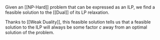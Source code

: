 Given an [[NP-Hard]] problem that can be expressed as an ILP, we find a feasible solution to the [[Dual]] of its LP relaxation. 

Thanks to [[Weak Duality]], this feasible solution tells us that a feasible solution to the ILP will always be some factor $c$ away from an optimal solution of the problem.
